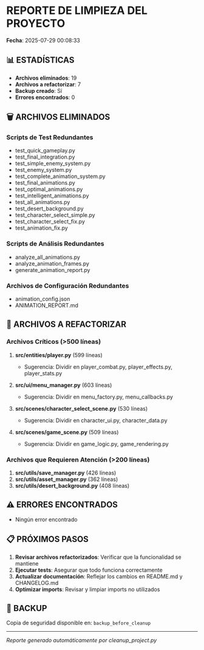 # REPORTE DE LIMPIEZA DEL PROYECTO

**Fecha**: 2025-07-29 00:08:33

## 📊 ESTADÍSTICAS

- **Archivos eliminados**: 19
- **Archivos a refactorizar**: 7
- **Backup creado**: Sí
- **Errores encontrados**: 0

## 🗑️ ARCHIVOS ELIMINADOS

### Scripts de Test Redundantes
- test_quick_gameplay.py
- test_final_integration.py
- test_simple_enemy_system.py
- test_enemy_system.py
- test_complete_animation_system.py
- test_final_animations.py
- test_optimal_animations.py
- test_intelligent_animations.py
- test_all_animations.py
- test_desert_background.py
- test_character_select_simple.py
- test_character_select_fix.py
- test_animation_fix.py

### Scripts de Análisis Redundantes
- analyze_all_animations.py
- analyze_animation_frames.py
- generate_animation_report.py

### Archivos de Configuración Redundantes
- animation_config.json
- ANIMATION_REPORT.md

## 🔧 ARCHIVOS A REFACTORIZAR

### Archivos Críticos (>500 líneas)
1. **src/entities/player.py** (599 líneas)
   - Sugerencia: Dividir en player_combat.py, player_effects.py, player_stats.py

2. **src/ui/menu_manager.py** (603 líneas)
   - Sugerencia: Dividir en menu_factory.py, menu_callbacks.py

3. **src/scenes/character_select_scene.py** (530 líneas)
   - Sugerencia: Dividir en character_ui.py, character_data.py

4. **src/scenes/game_scene.py** (509 líneas)
   - Sugerencia: Dividir en game_logic.py, game_rendering.py

### Archivos que Requieren Atención (>200 líneas)
1. **src/utils/save_manager.py** (426 líneas)
2. **src/utils/asset_manager.py** (362 líneas)
3. **src/utils/desert_background.py** (408 líneas)

## ⚠️ ERRORES ENCONTRADOS

- Ningún error encontrado

## 📋 PRÓXIMOS PASOS

1. **Revisar archivos refactorizados**: Verificar que la funcionalidad se mantiene
2. **Ejecutar tests**: Asegurar que todo funciona correctamente
3. **Actualizar documentación**: Reflejar los cambios en README.md y CHANGELOG.md
4. **Optimizar imports**: Revisar y limpiar imports no utilizados

## 🔄 BACKUP

Copia de seguridad disponible en: `backup_before_cleanup`

---
*Reporte generado automáticamente por cleanup_project.py*
